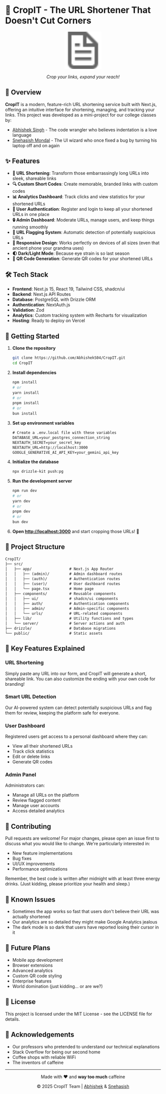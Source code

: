 # 🌱 CropIT - The URL Shortener That Doesn't Cut Corners

<div align="center">
  <img src="public/file.svg" alt="CropIT Logo" width="120" />
  <p><em>Crop your links, expand your reach!</em></p>
</div>

## 🚀 Overview

**CropIT** is a modern, feature-rich URL shortening service built with Next.js, offering an intuitive interface for shortening, managing, and tracking your links. This project was developed as a mini-project for our college classes by:

- [Abhishek Singh](https://github.com/AbhishekS04) - The code wrangler who believes indentation is a love language
- [Snehasish Mondal](https://github.com/Snehasish321) - The UI wizard who once fixed a bug by turning his laptop off and on again

## ✨ Features

- **🔗 URL Shortening**: Transform those embarrassingly long URLs into sleek, shareable links
- **🔍 Custom Short Codes**: Create memorable, branded links with custom codes
- **📊 Analytics Dashboard**: Track clicks and view statistics for your shortened URLs
- **👤 User Authentication**: Register and login to keep all your shortened URLs in one place
- **🔒 Admin Dashboard**: Moderate URLs, manage users, and keep things running smoothly
- **🚦 URL Flagging System**: Automatic detection of potentially suspicious URLs
- **📱 Responsive Design**: Works perfectly on devices of all sizes (even that ancient phone your grandma uses)
- **🌓 Dark/Light Mode**: Because eye strain is so last season
- **📱 QR Code Generation**: Generate QR codes for your shortened URLs

## 🛠️ Tech Stack

- **Frontend**: Next.js 15, React 19, Tailwind CSS, shadcn/ui
- **Backend**: Next.js API Routes
- **Database**: PostgreSQL with Drizzle ORM
- **Authentication**: NextAuth.js
- **Validation**: Zod
- **Analytics**: Custom tracking system with Recharts for visualization
- **Hosting**: Ready to deploy on Vercel

## 🚀 Getting Started

1. **Clone the repository**
   ```bash
   git clone https://github.com/AbhishekS04/CropIT.git
   cd CropIT
   ```

2. **Install dependencies**
   ```bash
   npm install
   # or
   yarn install
   # or
   pnpm install
   # or
   bun install
   ```

3. **Set up environment variables**
   ```
   # Create a .env.local file with these variables
   DATABASE_URL=your_postgres_connection_string
   NEXTAUTH_SECRET=your_secret_key
   NEXTAUTH_URL=http://localhost:3000
   GOOGLE_GENERATIVE_AI_API_KEY=your_gemini_api_key
   ```

4. **Initialize the database**
   ```bash
   npx drizzle-kit push:pg
   ```

5. **Run the development server**
   ```bash
   npm run dev
   # or
   yarn dev
   # or
   pnpm dev
   # or
   bun dev
   ```

6. **Open [http://localhost:3000](http://localhost:3000)** and start cropping those URLs! 🌱

## 📁 Project Structure

```
CropIT/
├── src/
│   ├── app/                 # Next.js App Router
│   │   ├── (admin)/         # Admin dashboard routes
│   │   ├── (auth)/          # Authentication routes
│   │   ├── (user)/          # User dashboard routes
│   │   └── page.tsx         # Home page
│   ├── components/          # Reusable components
│   │   ├── ui/              # shadcn/ui components
│   │   ├── auth/            # Authentication components
│   │   ├── admin/           # Admin-specific components
│   │   └── urls/            # URL-related components
│   ├── lib/                 # Utility functions and types
│   └── server/              # Server actions and auth
├── drizzle/                 # Database migrations
└── public/                  # Static assets
```

## 🎯 Key Features Explained

### URL Shortening
Simply paste any URL into our form, and CropIT will generate a short, shareable link. You can also customize the ending with your own code for branding!

### Smart URL Detection
Our AI-powered system can detect potentially suspicious URLs and flag them for review, keeping the platform safe for everyone.

### User Dashboard
Registered users get access to a personal dashboard where they can:
- View all their shortened URLs
- Track click statistics
- Edit or delete links
- Generate QR codes

### Admin Panel
Administrators can:
- Manage all URLs on the platform
- Review flagged content
- Manage user accounts
- Access detailed analytics

## 🤝 Contributing

Pull requests are welcome! For major changes, please open an issue first to discuss what you would like to change. We're particularly interested in:

- New feature implementations
- Bug fixes
- UI/UX improvements
- Performance optimizations

Remember, the best code is written after midnight with at least three energy drinks. (Just kidding, please prioritize your health and sleep.)

## 🐛 Known Issues

- Sometimes the app works so fast that users don't believe their URL was actually shortened
- Our analytics are so detailed they might make Google Analytics jealous
- The dark mode is so dark that users have reported losing their cursor in it

## 🎯 Future Plans

- Mobile app development
- Browser extensions
- Advanced analytics
- Custom QR code styling
- Enterprise features
- World domination (just kidding... or are we?)

## 📝 License

This project is licensed under the MIT License - see the LICENSE file for details.

## 🙏 Acknowledgements

- Our professors who pretended to understand our technical explanations
- Stack Overflow for being our second home
- Coffee shops with reliable WiFi
- The inventors of caffeine

---

<div align="center">
  <p>Made with ❤️ and <strong>way too much</strong> caffeine</p>
  <p>© 2025 CropIT Team | <a href="https://github.com/AbhishekS04">Abhishek</a> & <a href="https://github.com/Snehasish321">Snehasish</a></p>
</div>
